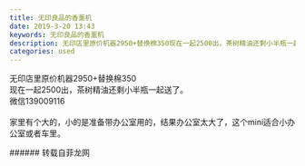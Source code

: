 ```yaml
---
title: 无印良品的香薰机
date: 2019-3-20 13:43
keywords: 无印良品的香薰机
description: 无印店里原价机器2950+替换棉350现在一起2500出，茶树精油还剩小半瓶一起送了。微信139009116家里有个大的，小的是准备带办公室用的，结果办公室太大了，这个mini适合小办公室或者车里。
categories: used
---
```

<td class="t_f" id="postmessage_3265148">

无印店里原价机器2950+替换棉350<br/>
现在一起2500出，茶树精油还剩小半瓶一起送了。<br/>
微信139009116<br/>
<br/>
<img alt="" border="0" class="zoom" data-cf-modified-de3e34963eca112dd85fc5e2-="" file="http://www.flw.ph/data/appbyme/upload/image/201903/20/fiIaSZ5ctGvz.jpg" id="aimg_ptg6s" lazyloadthumb="1" onclick="" onmouseover="" src="http://www.flw.ph/data/appbyme/upload/image/201903/20/fiIaSZ5ctGvz.jpg"/><br/>
<img alt="" border="0" class="zoom" data-cf-modified-de3e34963eca112dd85fc5e2-="" file="http://www.flw.ph/data/appbyme/upload/image/201903/20/2A18FnwKFBgf.jpg" id="aimg_QRHks" lazyloadthumb="1" onclick="" onmouseover="" src="http://www.flw.ph/data/appbyme/upload/image/201903/20/2A18FnwKFBgf.jpg"/><br/>
家里有个大的，小的是准备带办公室用的，结果办公室太大了，这个mini适合小办公室或者车里。<br/>
<img alt="" border="0" class="zoom" data-cf-modified-de3e34963eca112dd85fc5e2-="" file="http://www.flw.ph/data/appbyme/upload/image/201903/20/9tFqR9f6qGie.jpg" id="aimg_zinDi" lazyloadthumb="1" onclick="" onmouseover="" src="http://www.flw.ph/data/appbyme/upload/image/201903/20/9tFqR9f6qGie.jpg"/><br/>
<img alt="" border="0" class="zoom" data-cf-modified-de3e34963eca112dd85fc5e2-="" file="http://www.flw.ph/data/appbyme/upload/image/201903/20/mSoFcHLBzh35.jpg" id="aimg_L8hLW" lazyloadthumb="1" onclick="" onmouseover="" src="http://www.flw.ph/data/appbyme/upload/image/201903/20/mSoFcHLBzh35.jpg"/><br/>
</td>
###### 转载自菲龙网